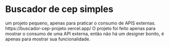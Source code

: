 <h1>Buscador de cep simples</h1>
um projeto pequeno, apenas para praticar o consumo de APIS externas.
https://buscador-cep-projeto.vercel.app/
O projeto foi feito apenas para mostrar o consumo de uma API externa, então não há um designer bonito, é apenas para mostrar sua funcionalidade.
